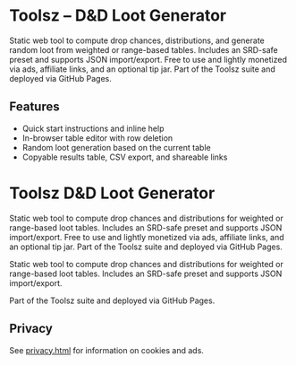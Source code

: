 # Toolsz – D&D Loot Generator

Static web tool to compute drop chances, distributions, and generate random loot from weighted or range-based tables. Includes an SRD-safe preset and supports JSON import/export. Free to use and lightly monetized via ads, affiliate links, and an optional tip jar. Part of the Toolsz suite and deployed via GitHub Pages.

## Features
- Quick start instructions and inline help
- In-browser table editor with row deletion
- Random loot generation based on the current table
- Copyable results table, CSV export, and shareable links

# Toolsz D&D Loot Generator


Static web tool to compute drop chances and distributions for weighted or range-based loot tables. Includes an SRD-safe preset and supports JSON import/export. Free to use and lightly monetized via ads, affiliate links, and an optional tip jar. Part of the Toolsz suite and deployed via GitHub Pages.

Static web tool to compute drop chances and distributions for weighted or range-based loot tables. Includes an SRD-safe preset and supports JSON import/export.

Part of the Toolsz suite and deployed via GitHub Pages.

## Privacy
See [privacy.html](privacy.html) for information on cookies and ads.
